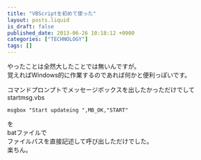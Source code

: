```yaml
---
title: "VBScriptを初めて使った"
layout: posts.liquid
is_draft: false
published_date: 2013-06-26 10:18:12 +0900
categories: ["TECHNOLOGY"]
tags: []
---
```


やったことは全然大したことでは無いんですが。  
覚えればWindows的に作業するのであれば何かと便利っぽいです。

コマンドプロンプトでメッセージボックスを出したかっただけでして  
startmsg.vbs

    msgbox "Start updateing ",MB_OK,"START"

を  
batファイルで  
ファイルパスを直接記述して呼び出しただけでした。  
楽ちん。


